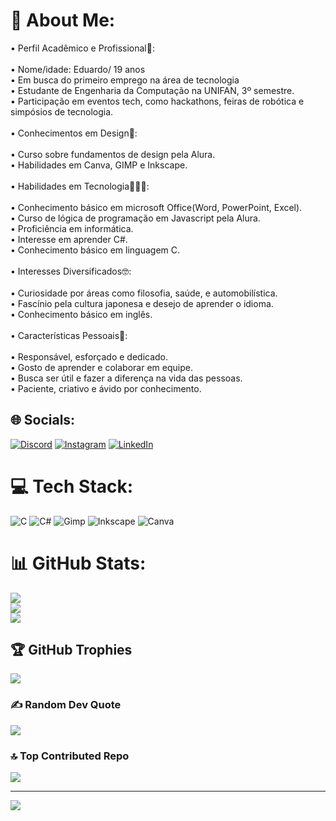 # 💫 About Me:
• Perfil Acadêmico e Profissional👤:<br><br> • Nome/idade: Eduardo/ 19 anos<br> • Em busca do primeiro emprego na área de tecnologia <br> • Estudante de Engenharia da Computação na UNIFAN, 3º semestre.<br> • Participação em eventos tech, como hackathons, feiras de robótica e simpósios de tecnologia.<br> <br>• Conhecimentos em Design🎨:<br><br> • Curso sobre fundamentos de design pela Alura.<br> • Habilidades em Canva, GIMP e Inkscape.<br><br>• Habilidades em Tecnologia👨🏻‍💻:<br><br> • Conhecimento básico em microsoft Office(Word, PowerPoint, Excel).<br> • Curso de lógica de programação em Javascript pela Alura.<br> • Proficiência em informática. <br> • Interesse em aprender C#.<br> • Conhecimento básico em linguagem C.<br><br>• Interesses Diversificados🤓:<br><br> • Curiosidade por áreas como filosofia, saúde, e automobilística.<br> • Fascínio pela cultura japonesa e desejo de aprender o idioma.<br> • Conhecimento básico em inglês.<br><br>• Características Pessoais👤:<br><br> • Responsável, esforçado e dedicado.<br> • Gosto de aprender e colaborar em equipe.<br> • Busca ser útil e fazer a diferença na vida das pessoas.<br> • Paciente, criativo e ávido por conhecimento.


## 🌐 Socials:
[![Discord](https://img.shields.io/badge/Discord-%237289DA.svg?logo=discord&logoColor=white)](https://discord.gg/garry_br) [![Instagram](https://img.shields.io/badge/Instagram-%23E4405F.svg?logo=Instagram&logoColor=white)](https://instagram.com/eddu0506) [![LinkedIn](https://img.shields.io/badge/LinkedIn-%230077B5.svg?logo=linkedin&logoColor=white)](https://linkedin.com/in/www.linkedin.com/in/eduardo-s-b22469220) 

# 💻 Tech Stack:
![C](https://img.shields.io/badge/c-%2300599C.svg?style=for-the-badge&logo=c&logoColor=white) ![C#](https://img.shields.io/badge/c%23-%23239120.svg?style=for-the-badge&logo=csharp&logoColor=white) ![Gimp](https://img.shields.io/badge/Gimp-657D8B?style=for-the-badge&logo=gimp&logoColor=FFFFFF) ![Inkscape](https://img.shields.io/badge/Inkscape-e0e0e0?style=for-the-badge&logo=inkscape&logoColor=080A13) ![Canva](https://img.shields.io/badge/Canva-%2300C4CC.svg?style=for-the-badge&logo=Canva&logoColor=white)
# 📊 GitHub Stats:
![](https://github-readme-stats.vercel.app/api?username=Edu0717&theme=gotham&hide_border=true&include_all_commits=false&count_private=false)<br/>
![](https://github-readme-streak-stats.herokuapp.com/?user=Edu0717&theme=gotham&hide_border=true)<br/>
![](https://github-readme-stats.vercel.app/api/top-langs/?username=Edu0717&theme=gotham&hide_border=true&include_all_commits=false&count_private=false&layout=compact)

## 🏆 GitHub Trophies
![](https://github-profile-trophy.vercel.app/?username=Edu0717&theme=radical&no-frame=true&no-bg=false&margin-w=4)

### ✍️ Random Dev Quote
![](https://quotes-github-readme.vercel.app/api?type=horizontal&theme=radical)

### 🔝 Top Contributed Repo
![](https://github-contributor-stats.vercel.app/api?username=Edu0717&limit=5&theme=radical&combine_all_yearly_contributions=true)

---
[![](https://visitcount.itsvg.in/api?id=Edu0717&icon=0&color=0)](https://visitcount.itsvg.in)

<!-- Proudly created with GPRM ( https://gprm.itsvg.in ) -->